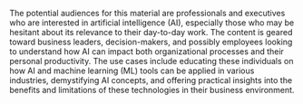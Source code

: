 The potential audiences for this material are professionals and executives who are interested in artificial intelligence (AI), especially those who may be hesitant about its relevance to their day-to-day work. The content is geared toward business leaders, decision-makers, and possibly employees looking to understand how AI can impact both organizational processes and their personal productivity. The use cases include educating these individuals on how AI and machine learning (ML) tools can be applied in various industries, demystifying AI concepts, and offering practical insights into the benefits and limitations of these technologies in their business environment.